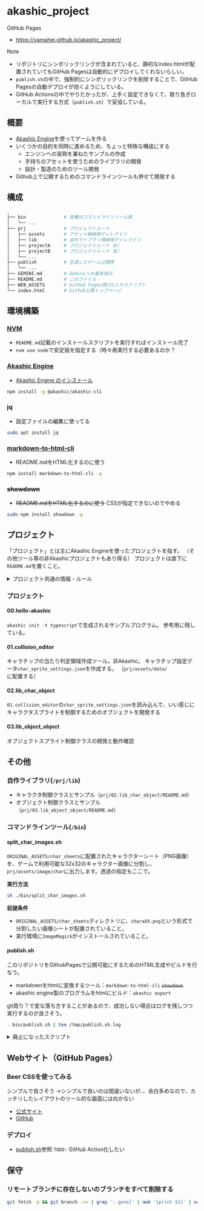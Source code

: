 akashic_project
===============

GitHub Pages

- https://yamahei.github.io/akashic_project/

> [!NOTE]
> - リポジトリにシンボリックリンクが含まれていると、静的なindex.htmlが配置されていてもGitHub Pagesは自動的にデプロイしてくれないらしい。
> - `publish.sh`の中で、強制的にシンボリックリンクを削除することで、GitHub Pagesの自動デプロイが効くようにしている。
> - GitHub Actionsの中でやりたかったが、上手く設定できなくて、取り急ぎローカルで実行する方式（`publish.sh`）で妥協している。


概要
----

- [Akashic Engine](https://akashic-games.github.io/)を使ってゲームを作る
- いくつかの目的を同時に進めるため、ちょっと特殊な構成にする
  - エンジンへの習熟を兼ねたサンプルの作成
  - 手持ちのアセットを使うためのライブラリの開発
  - 設計・製造のためのツール開発
- Github上で公開するためのコマンドラインツールも併せて開発する

構成
----

```sh
.
├── bin              # 各種のコマンドラインツール群
│   └── ...
├── prj              # プロジェクトルート
│   ├── assets       # アセット格納用ディレクトリ
│   ├── lib          # 自作ライブラリ格納用ディレクトリ
│   ├── projectA     # プロジェクトルート（A）
│   ├── projectB     # プロジェクトルート（B）
│   └── ...
├── publish          # 生成したゲーム公開用
│   └── ...
├── GEMINI.md        # Geminiへの基本指示
├── README.md        # このファイル
├── WEB_ASSETS       # GitHub Pages用CSSとかスクリプト
└── index.html       # Github公開トップページ
```

環境構築
--------

### [NVM](https://github.com/nvm-sh/nvm)

- `README.md`記載のインストールスクリプトを実行すればインストール完了
- `nvm use node`で安定版を指定する（時々再実行する必要あるのか？

### [Akashic Engine](https://akashic-games.github.io/)

- [Akashic Engine のインストール](https://akashic-games.github.io/tutorial/v3/introduction.html#install-akashic-engine)

```sh
npm install -g @akashic/akashic-cli
```

### jq

- 設定ファイルの編集に使ってる

```sh
sudo apt install jq
```

### [markdown-to-html-cli](https://github.com/jaywcjlove/markdown-to-html-cli/)

- README.mdをHTML化するのに使う

```sh
npm install markdown-to-html-cli -g
```

### ~~showdown~~

- ~~README.mdをHTML化するのに使う~~
CSSが指定できないのでやめる

```sh
sudo npm install showdown -g
```

プロジェクト
------------

「プロジェクト」とは主にAkashic Engineを使ったプロジェクトを指す。
（その他ツール等の非Akashicプロジェクトもあり得る）
プロジェクトは直下に`README.md`を置くこと。

<details>
<summary>プロジェクト共通の情報・ルール</summary>

### 共通の情報

#### 新規プロジェクトの作成

リポジトリのルートディレクトリで以下のコマンドを実行する。
（プロジェクト名は`${PRJ_NAME}`とする）
```sh
PRJ_NAME=PRJ_NAME
mkdir prj/${PRJ_NAME}
cd prj/${PRJ_NAME}
akashic init -t typescript
# prompt: width:  (1280) 320 / 256
# prompt: height:  (720) 512 / 400
# prompt: fps:  (30) 
npm install # VSCode用型定義参照
ln -s ../assets assets
ln -s ../lib lib
cat tsconfig.json | jq '.include |= .+["lib/**/*.ts"]' > .jqtmp && mv .jqtmp tsconfig.json
cat package.json | jq '.scripts |= .+ {"debug":"npm run build && npm run start"}' > .jqtmp && mv .jqtmp package.json
akashic scan asset
```
自動生成されるサンプルプログラムの`main`設定が変な気がするけど、毎回ではなさそう…？
```
- 	"main": "./script/main.js",
+ 	"main": "./script/src/main.js",
```

#### プロジェクトの実行
```sh
akashic sandbox #=> access to http://localhost:3000/
# or below (scan - build - start)
npm run debug
```
#### リソース（アセット）の更新
```sh
akashic scan asset
```
#### ゲームのビルド
```sh
npm run build
```
#### ゲーム(HTML)の出力
```sh
akashic export html --magnify --output "${OUTDIR}" --force
```

</details>



### プロジェクト

#### 00.hello-akashic
`akashic init -t typescript`で生成されるサンプルプログラム。
参考用に残している。

#### 01.collision_editor
キャラチップの当たり判定領域作成ツール。非Akashic。
キャラチップ設定データ`char_sprite_settings.json`を作成する。
（`prj/assets/data/`に配置する）

#### 02.lib_char_object

`01.collision_editor`の`char_sprite_settings.json`を読み込んで、いい感じにキャラクタスプライトを制御するためのオブジェクトを開発する

#### 03.lib_object_object

オブジェクトスプライト制御クラスの開発と動作確認


その他
------

### 自作ライブラリ(`/prj/lib`)

- キャラクタ制御クラスとサンプル（`prj/02.lib_char_object/README.md`）
- オブジェクト制御クラスとサンプル（`prj/03.lib_object_object/README.md`）

### コマンドラインツール(`/bin`)

#### split_char_images.sh

`ORIGINAL_ASSETS/char_sheets`に配置されたキャラクターシート（PNG画像）を、ゲームで利用可能な32x32のキャラクター画像に分割し、`prj/assets/image/char`に出力します。透過の指定もここで。

**実行方法**

```sh
sh ./bin/split_char_images.sh
```

**前提条件**

* `ORIGINAL_ASSETS/char_sheets`ディレクトリに、`charaXX.png`という形式で分割したい画像シートが配置されていること。
* 実行環境に`ImageMagick`がインストールされていること。

#### publish.sh

このリポジトリをGithubPagesで公開可能にするためのHTML生成やビルドを行なう。

- markdownをhtmlに変換するツール：`markdown-to-html-cli` ~~`showdown`~~
- akashic engine製のプログラムをhtmlにビルド：`akashic export`

git周り？で変な落ち方することがあるので、成功しない場合はログを残しつつ実行するのが良さそう。

```sh
. bin/publish.sh | tee /tmp/publish.sh.log
```

<details>
<summary>廃止になったスクリプト</summary>

#### ~~update_prj_symlinks.sh~~(廃止)

~~`prj/`配下の（`assets`, `lib`以外の）ディレクトリ内に`prj/assets`, `prj/lib`へのシンボリックリンクを作成する。~~
~~既に存在する場合は、削除して再作成する。~~
~~スクリプトファイルの置き場を基準にパスを組み立てるので、どこから実行しても正しく動く。~~
プロジェクト作成時に作成する方針に変えたので廃止。

#### ~~convert_images.sh~~(廃止)

~~ORIGINAL_ASSETS/内の画像をprj/assets/image/にコピーし、PNG形式に変換します。その際、色`#007575`を透過します。~~
役割を終えて、そのままでは使えなくなっているので、廃止扱い。

</details>


Webサイト（GitHub Pages）
-------------------------

### Beer CSSを使ってみる

シンプルで良さそう
→シンプルで良いのは間違いないが、、余白多めなので、カッチリしたレイアウトのツール的な画面には向かない

- [公式サイト](https://www.beercss.com/)
- [GitHub](https://github.com/beercss/beercss)

### デプロイ

- [publish.sh](#publishsh)参照 `TODO:` GitHub Action化したい

保守
----

### リモートブランチに存在しないのブランチをすべて削除する

```sh
git fetch -p && git branch -vv | grep ': gone]' | awk '{print $1}' | xargs git branch -D
```
